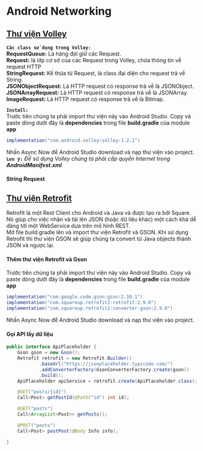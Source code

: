 # Android Networking

## [Thư viện Volley](https://google.github.io/volley/)

**`Các class sử dụng trong Volley:`**<br>
**RequestQueue:** Là hàng đợi giữ các Request.<br>
**Request:** là lớp cơ sở của các Request trong Volley, chứa thông tin về request HTTP<br>
**StringRequest:** Kế thừa từ Request, là class đại diện cho request trả về String.<br>
**JSONObjectRequest:** Là HTTP request có response trả về là JSONObject.<br>
**JSONArrayRequest:** Là HTTP request có response trả về là JSONArray. <br>
**ImageRequest:** Là HTTP request có response trả về là Bitmap.<br>

**`Install:`**<br>
Trước tiên chúng ta phải import thư viện này vào Android Studio. 
Copy và paste dòng dưới đây là **dependencies** trong file **build.gradle** của module **app**

```java
implementation("com.android.volley:volley:1.2.1")
```

Nhấn Async Now để Android Studio download và nạp thư viện vào project.<br>
**`Lưu ý:`** *Để sử dụng Volley chúng ta phải cấp quyền Internet trong __AndroidManifest.xml__*
#### **String Request**

## [Thư viện Retrofit](https://square.github.io/retrofit/)
Retrofit là một Rest Client cho Android và Java và được tạo ra bởi
Square. Nó giúp cho việc nhận và tải lên JSON (hoặc dữ liệu khác)
một cách khá dễ dàng tới một WebService dựa trên mô hình REST.<br>
Mở file build.gradle lên và import thư viện Retrofit và GSON. Khi
sử dụng Retrofit thì thư viện GSON sẽ giúp chúng ta convert từ
Java objects thành JSON và ngược lại.<br>
#### **Thêm thư viện Retrofit và Gson**
Trước tiên chúng ta phải import thư viện này vào Android Studio. 
Copy và paste dòng dưới đây là **dependencies** trong file **build.gradle** của module **app**
```java
implementation("com.google.code.gson:gson:2.10.1")
implementation("com.squareup.retrofit2:retrofit:2.9.0")
implementation("com.squareup.retrofit2:converter-gson:2.9.0")
```
Nhấn Async Now để Android Studio download và nạp thư viện vào project.<br>
#### Gọi API lấy dữ liệu
```java
public interface ApiPlaceholder {
    Gson gson = new Gson();
    Retrofit retrofit = new Retrofit.Builder()
            .baseUrl("https://jsonplaceholder.typicode.com/")
            .addConverterFactory(GsonConverterFactory.create(gson))
            .build();
    ApiPlaceholder apiService = retrofit.create(ApiPlaceholder.class);

    @GET("posts/{id}")
    Call<Post> getPostId(@Path("id") int id);

    @GET("posts")
    Call<ArrayList<Post>> getPosts();

    @POST("posts")
    Call<Post> postPost(@Body Info info);

}
```